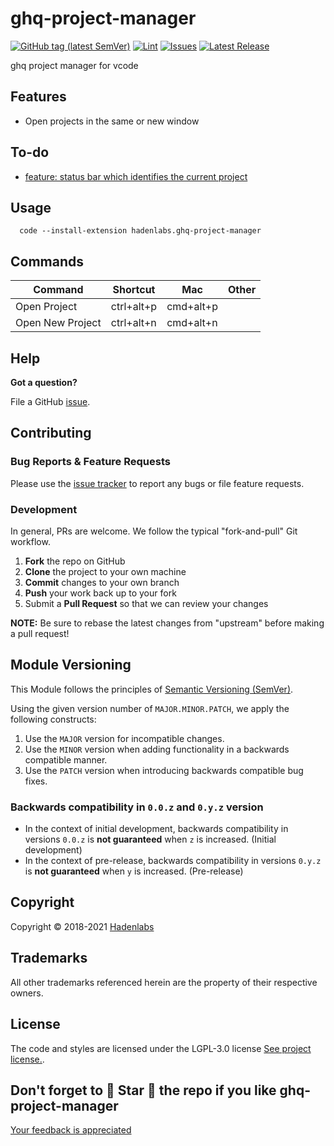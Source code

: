 <!--


  ** DO NOT EDIT THIS FILE
  **
  ** 1) Make all changes to `README.yaml`
  ** 2) Run`make readme` to rebuild this file.
  **
  ** (We maintain HUNDREDS of open source projects. This is how we maintain our sanity.)
  **


  -->

# ghq-project-manager

[![GitHub tag (latest SemVer)](https://img.shields.io/github/v/tag/hadenlabs/ghq-project-manager?label=latest&sort=semver)](https://github.com/hadenlabs/ghq-project-manager/releases) [![Lint](https://img.shields.io/github/workflow/status/hadenlabs/ghq-project-manager/lint-code)](https://github.com/hadenlabs/ghq-project-manager/actions) [![Issues](https://img.shields.io/github/issues/hadenlabs/ghq-project-manager)](https://github.com/hadenlabs/ghq-project-manager/issues) [![Latest Release](https://img.shields.io/github/release/hadenlabs/ghq-project-manager)](https://github.com/hadenlabs/ghq-project-manager/releases)

ghq project manager for vcode

## Features

- Open projects in the same or new window

## To-do

- [feature: status bar which identifies the current project](https://github.com/hadenlabs/ghq-project-manager/issues/15)

## Usage

```shell
  code --install-extension hadenlabs.ghq-project-manager
```

## Commands

| Command          | Shortcut   | Mac       | Other |
| ---------------- | ---------- | --------- | ----- |
| Open Project     | ctrl+alt+p | cmd+alt+p |
| Open New Project | ctrl+alt+n | cmd+alt+n |

## Help

**Got a question?**

File a GitHub [issue](https://github.com/hadenlabs/ghq-project-manager/issues).

## Contributing

### Bug Reports & Feature Requests

Please use the [issue tracker](https://github.com/hadenlabs/ghq-project-manager/issues) to report any bugs or file feature requests.

### Development

In general, PRs are welcome. We follow the typical "fork-and-pull" Git workflow.

1.  **Fork** the repo on GitHub
2.  **Clone** the project to your own machine
3.  **Commit** changes to your own branch
4.  **Push** your work back up to your fork
5.  Submit a **Pull Request** so that we can review your changes

**NOTE:** Be sure to rebase the latest changes from "upstream" before making a pull request!

## Module Versioning

This Module follows the principles of [Semantic Versioning (SemVer)](https://semver.org/).

Using the given version number of `MAJOR.MINOR.PATCH`, we apply the following constructs:

1. Use the `MAJOR` version for incompatible changes.
1. Use the `MINOR` version when adding functionality in a backwards compatible manner.
1. Use the `PATCH` version when introducing backwards compatible bug fixes.

### Backwards compatibility in `0.0.z` and `0.y.z` version

- In the context of initial development, backwards compatibility in versions `0.0.z` is **not guaranteed** when `z` is increased. (Initial development)
- In the context of pre-release, backwards compatibility in versions `0.y.z` is **not guaranteed** when `y` is increased. (Pre-release)

## Copyright

Copyright © 2018-2021 [Hadenlabs](https://hadenlabs.com)

## Trademarks

All other trademarks referenced herein are the property of their respective owners.

## License

The code and styles are licensed under the LGPL-3.0 license [See project license.](LICENSE).

## Don't forget to 🌟 Star 🌟 the repo if you like ghq-project-manager

[Your feedback is appreciated](https://github.com/hadenlabs/ghq-project-manager/issues)
